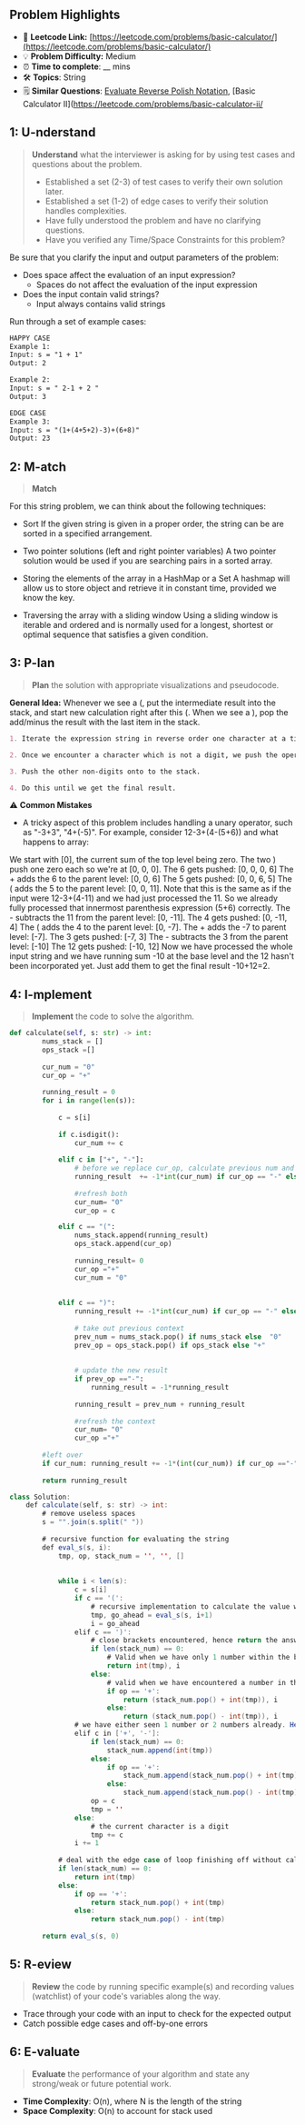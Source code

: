 ## Problem Highlights

* 🔗 **Leetcode Link:** [https://leetcode.com/problems/basic-calculator/](https://leetcode.com/problems/basic-calculator/)
* 💡 **Problem Difficulty:** Medium
* ⏰ **Time to complete**: __ mins
* 🛠️ **Topics**: String
* 🗒️ **Similar Questions**: [Evaluate Reverse Polish Notation](https://leetcode.com/problems/evaluate-reverse-polish-notation/), [Basic Calculator II](https://leetcode.com/problems/basic-calculator-ii/
    
## 1: U-nderstand
 
> **Understand** what the interviewer is asking for by using test cases and questions about the problem.
> 
> - Established a set (2-3) of test cases to verify their own solution later.
> - Established a set (1-2) of edge cases to verify their solution handles complexities.
> - Have fully understood the problem and have no clarifying questions.
> - Have you verified any Time/Space Constraints for this problem?

Be sure that you clarify the input and output parameters of the problem:

- Does space affect the evaluation of an input expression?
  - Spaces do not affect the evaluation of the input expression
- Does the input contain valid strings?
  - Input always contains valid strings


Run through a set of example cases:

```markdown
HAPPY CASE
Example 1:
Input: s = "1 + 1"
Output: 2

Example 2:
Input: s = " 2-1 + 2 "
Output: 3

EDGE CASE
Example 3:
Input: s = "(1+(4+5+2)-3)+(6+8)"
Output: 23
```   
    
## 2: M-atch

> **Match** 

For this string problem, we can think about the following techniques:

- Sort If the given string is given in a proper order, the string can be are sorted in a specified arrangement.

- Two pointer solutions (left and right pointer variables) A two pointer solution would be used if you are searching pairs in a sorted array.

- Storing the elements of the array in a HashMap or a Set A hashmap will allow us to store object and retrieve it in constant time, provided we know the key.

- Traversing the array with a sliding window Using a sliding window is iterable and ordered and is normally used for a longest, shortest or optimal sequence that satisfies a given condition.


## 3: P-lan

> **Plan** the solution with appropriate visualizations and pseudocode.

**General Idea:** Whenever we see a (, put the intermediate result into the stack, and start new calculation right after this (. When we see a ), pop the add/minus the result with the last item in the stack.

```markdown
1. Iterate the expression string in reverse order one character at a time. 

2. Once we encounter a character which is not a digit, we push the operand onto the stack. When we encounter an opening parenthesis (, this means an expression just ended. 

3. Push the other non-digits onto to the stack.

4. Do this until we get the final result.
```

⚠️ **Common Mistakes**

* A tricky aspect of this problem includes handling a unary operator, such as "-3+3", "4+(-5)". For example, consider 12-3+(4-(5+6)) and what happens to array:

We start with [0], the current sum of the top level being zero.
The two ) push one zero each so we're at [0, 0, 0].
The 6 gets pushed: [0, 0, 0, 6]
The + adds the 6 to the parent level: [0, 0, 6]
The 5 gets pushed: [0, 0, 6, 5]
The ( adds the 5 to the parent level: [0, 0, 11]. Note that this is the same as if the input were 12-3+(4-11) and we had just processed the 11. So we already fully processed that innermost parenthesis expression (5+6) correctly.
The - subtracts the 11 from the parent level: [0, -11].
The 4 gets pushed: [0, -11, 4]
The ( adds the 4 to the parent level: [0, -7].
The + adds the -7 to parent level: [-7].
The 3 gets pushed: [-7, 3]
The - subtracts the 3 from the parent level: [-10]
The 12 gets pushed: [-10, 12]
Now we have processed the whole input string and we have running sum -10 at the base level and the 12 hasn't been incorporated yet. Just add them to get the final result -10+12=2.

## 4: I-mplement

> **Implement** the code to solve the algorithm.

```python
def calculate(self, s: str) -> int:
        nums_stack = []
        ops_stack =[]
        
        cur_num = "0"
        cur_op = "+"
        
        running_result = 0
        for i in range(len(s)):
            
            c = s[i]
            
            if c.isdigit():
                cur_num += c
            
            elif c in ["+", "-"]:
                # before we replace cur_op, calculate previous num and put it into result 
                running_result  += -1*int(cur_num) if cur_op == "-" else int(cur_num)
                
                #refresh both
                cur_num= "0" 
                cur_op = c

            elif c == "(":
                nums_stack.append(running_result)
                ops_stack.append(cur_op)
                
                running_result= 0
                cur_op ="+"
                cur_num = "0"
                
                
            elif c == ")":
                running_result += -1*int(cur_num) if cur_op == "-" else int(cur_num)
                
                # take out previous context
                prev_num = nums_stack.pop() if nums_stack else  "0"
                prev_op = ops_stack.pop() if ops_stack else "+"
                
                
                # update the new result
                if prev_op =="-":
                    running_result = -1*running_result
                    
                running_result = prev_num + running_result
                
                #refresh the context
                cur_num= "0"
                cur_op ="+"
                
        #left over
        if cur_num: running_result += -1*(int(cur_num)) if cur_op =="-" else int(cur_num)
            
        return running_result
```
```java
class Solution:
    def calculate(self, s: str) -> int:
        # remove useless spaces
        s = "".join(s.split(" "))
        
        # recursive function for evaluating the string
        def eval_s(s, i):
            tmp, op, stack_num = '', '', []
            
            
            while i < len(s):
                c = s[i]
                if c == '(':
                    # recursive implementation to calculate the value within the brackets
                    tmp, go_ahead = eval_s(s, i+1)
                    i = go_ahead
                elif c == ')':
                    # close brackets encountered, hence return the answer and current index
                    if len(stack_num) == 0:
                        # Valid when we have only 1 number within the brackets
                        return int(tmp), i
                    else:
                        # valid when we have encountered a number in the past
                        if op == '+':
                            return (stack_num.pop() + int(tmp)), i
                        else:
                            return (stack_num.pop() - int(tmp)), i
                # we have either seen 1 number or 2 numbers already. Hence, either store the current number in the stack in case we have seen only 1 number, or store the result of binary operation of 2 numbers in the stack
                elif c in ['+', '-']:
                    if len(stack_num) == 0:
                        stack_num.append(int(tmp))
                    else:
                        if op == '+':
                            stack_num.append(stack_num.pop() + int(tmp))
                        else:
                            stack_num.append(stack_num.pop() - int(tmp))
                    op = c
                    tmp = ''
                else:
                    # the current character is a digit
                    tmp += c
                i += 1
                
            # deal with the edge case of loop finishing off without calculating the last operation
            if len(stack_num) == 0:
                return int(tmp)
            else:
                if op == '+':
                    return stack_num.pop() + int(tmp)
                else:
                    return stack_num.pop() - int(tmp)
            
        return eval_s(s, 0)
```
    
## 5: R-eview

> **Review** the code by running specific example(s) and recording values (watchlist) of your code's variables along the way.

- Trace through your code with an input to check for the expected output
- Catch possible edge cases and off-by-one errors

## 6: E-valuate

> **Evaluate** the performance of your algorithm and state any strong/weak or future potential work.
    
* **Time Complexity**: O(n), where N is the length of the string
* **Space Complexity**: O(n) to account for stack used
